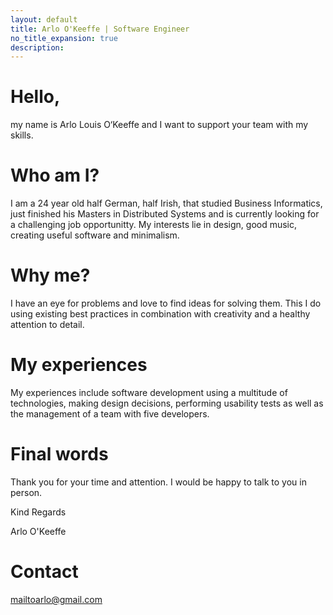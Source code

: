 ```yaml
---
layout: default
title: Arlo O'Keeffe | Software Engineer
no_title_expansion: true
description:
---
```

# Hello,

my name is Arlo Louis O‘Keeffe and I want to support your team with my skills.

# Who am I?

I am a 24 year old half German, half Irish, that studied Business Informatics,
just finished his Masters in Distributed Systems and is currently looking for a
challenging job opportunitty. My interests lie in design, good music, creating
useful software and minimalism.

# Why me?

I have an eye for problems and love to find ideas for solving them. This I do
using existing best practices in combination with creativity and a healthy
attention to detail.

# My experiences

My experiences include software development using a multitude of technologies,
making design decisions, performing usability tests as well as the management
of a team with five developers.

# Final words

Thank you for your time and attention. I would be happy to talk to you in person.

Kind Regards

Arlo O'Keeffe

# Contact

<mailtoarlo@gmail.com>
